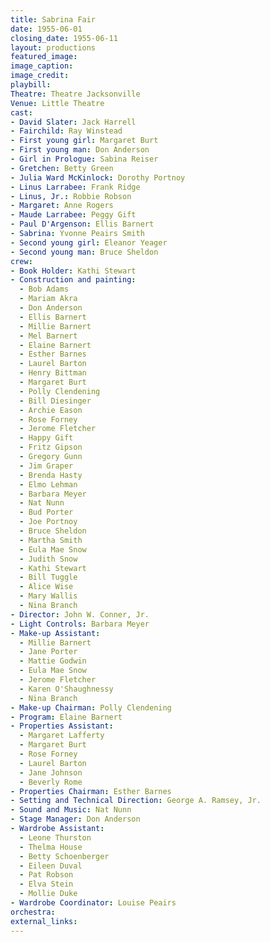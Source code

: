 ```yaml
---
title: Sabrina Fair
date: 1955-06-01
closing_date: 1955-06-11
layout: productions
featured_image:
image_caption:
image_credit:
playbill:
Theatre: Theatre Jacksonville
Venue: Little Theatre
cast:
- David Slater: Jack Harrell
- Fairchild: Ray Winstead
- First young girl: Margaret Burt
- First young man: Don Anderson
- Girl in Prologue: Sabina Reiser
- Gretchen: Betty Green
- Julia Ward McKinlock: Dorothy Portnoy
- Linus Larrabee: Frank Ridge
- Linus, Jr.: Robbie Robson
- Margaret: Anne Rogers
- Maude Larrabee: Peggy Gift
- Paul D'Argenson: Ellis Barnert
- Sabrina: Yvonne Peairs Smith
- Second young girl: Eleanor Yeager
- Second young man: Bruce Sheldon
crew:
- Book Holder: Kathi Stewart
- Construction and painting:
  - Bob Adams
  - Mariam Akra
  - Don Anderson
  - Ellis Barnert
  - Millie Barnert
  - Mel Barnert
  - Elaine Barnert
  - Esther Barnes
  - Laurel Barton
  - Henry Bittman
  - Margaret Burt
  - Polly Clendening
  - Bill Diesinger
  - Archie Eason
  - Rose Forney
  - Jerome Fletcher
  - Happy Gift
  - Fritz Gipson
  - Gregory Gunn
  - Jim Graper
  - Brenda Hasty
  - Elmo Lehman
  - Barbara Meyer
  - Nat Nunn
  - Bud Porter
  - Joe Portnoy
  - Bruce Sheldon
  - Martha Smith
  - Eula Mae Snow
  - Judith Snow
  - Kathi Stewart
  - Bill Tuggle
  - Alice Wise
  - Mary Wallis
  - Nina Branch
- Director: John W. Conner, Jr.
- Light Controls: Barbara Meyer
- Make-up Assistant:
  - Millie Barnert
  - Jane Porter
  - Mattie Godwin
  - Eula Mae Snow
  - Jerome Fletcher
  - Karen O'Shaughnessy
  - Nina Branch
- Make-up Chairman: Polly Clendening
- Program: Elaine Barnert
- Properties Assistant:
  - Margaret Lafferty
  - Margaret Burt
  - Rose Forney
  - Laurel Barton
  - Jane Johnson
  - Beverly Rome
- Properties Chairman: Esther Barnes
- Setting and Technical Direction: George A. Ramsey, Jr.
- Sound and Music: Nat Nunn
- Stage Manager: Don Anderson
- Wardrobe Assistant:
  - Leone Thurston
  - Thelma House
  - Betty Schoenberger
  - Eileen Duval
  - Pat Robson
  - Elva Stein
  - Mollie Duke
- Wardrobe Coordinator: Louise Peairs
orchestra:
external_links:
---
```


